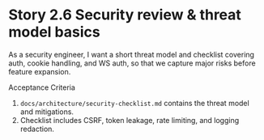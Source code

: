 # Story 2.6 Security review & threat model basics

As a security engineer,
I want a short threat model and checklist covering auth, cookie handling, and WS auth,
so that we capture major risks before feature expansion.

Acceptance Criteria
1. `docs/architecture/security-checklist.md` contains the threat model and mitigations.
2. Checklist includes CSRF, token leakage, rate limiting, and logging redaction.
